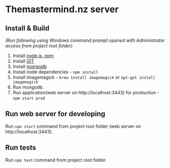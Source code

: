 # Themastermind.nz server

## Install & Build  
*(Run following using Windows command prompt opened with Administrator access from project root folder)*

1. Install [node.js, npm](https://nodejs.org/en/)
2. Install [GIT](https://git-scm.com/downloads)
3. Install [mongodb](https://www.mongodb.com/download-center?jmp=nav#community)
5. Install node dependencies - ```npm install```
6. Install imagemagick - ```brew install imagemagick``` or ```apt-get install imagemagick```
7. Run mongodb.
8. Run application(web server on http://localhost:3443) for production -
```npm start prod```

## Run web server for developing
Run ``npm start`` command from project root folder (web server on http://localhost:3443).

## Run tests
Run ``npm test`` command from project root folder.